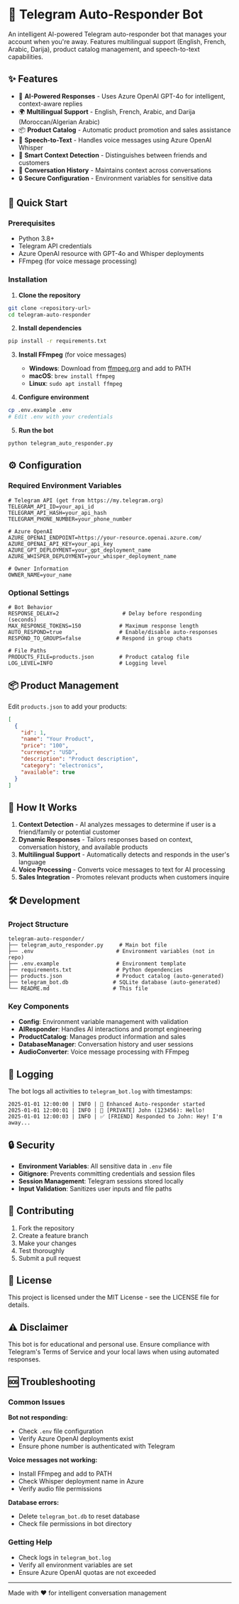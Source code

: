 # 🤖 Telegram Auto-Responder Bot

An intelligent AI-powered Telegram auto-responder bot that manages your account when you're away. Features multilingual support (English, French, Arabic, Darija), product catalog management, and speech-to-text capabilities.

## ✨ Features

- 🤖 **AI-Powered Responses** - Uses Azure OpenAI GPT-4o for intelligent, context-aware replies
- 🌍 **Multilingual Support** - English, French, Arabic, and Darija (Moroccan/Algerian Arabic)
- 📦 **Product Catalog** - Automatic product promotion and sales assistance
- 🎤 **Speech-to-Text** - Handles voice messages using Azure OpenAI Whisper
- 👥 **Smart Context Detection** - Distinguishes between friends and customers
- 💾 **Conversation History** - Maintains context across conversations
- 🔒 **Secure Configuration** - Environment variables for sensitive data

## 🚀 Quick Start

### Prerequisites

- Python 3.8+
- Telegram API credentials
- Azure OpenAI resource with GPT-4o and Whisper deployments
- FFmpeg (for voice message processing)

### Installation

1. **Clone the repository**
```bash
git clone <repository-url>
cd telegram-auto-responder
```

2. **Install dependencies**
```bash
pip install -r requirements.txt
```

3. **Install FFmpeg** (for voice messages)
   - **Windows**: Download from [ffmpeg.org](https://ffmpeg.org/download.html) and add to PATH
   - **macOS**: `brew install ffmpeg`
   - **Linux**: `sudo apt install ffmpeg`

4. **Configure environment**
```bash
cp .env.example .env
# Edit .env with your credentials
```

5. **Run the bot**
```bash
python telegram_auto_responder.py
```

## ⚙️ Configuration

### Required Environment Variables

```env
# Telegram API (get from https://my.telegram.org)
TELEGRAM_API_ID=your_api_id
TELEGRAM_API_HASH=your_api_hash
TELEGRAM_PHONE_NUMBER=your_phone_number

# Azure OpenAI
AZURE_OPENAI_ENDPOINT=https://your-resource.openai.azure.com/
AZURE_OPENAI_API_KEY=your_api_key
AZURE_GPT_DEPLOYMENT=your_gpt_deployment_name
AZURE_WHISPER_DEPLOYMENT=your_whisper_deployment_name

# Owner Information
OWNER_NAME=your_name
```

### Optional Settings

```env
# Bot Behavior
RESPONSE_DELAY=2                    # Delay before responding (seconds)
MAX_RESPONSE_TOKENS=150            # Maximum response length
AUTO_RESPOND=true                  # Enable/disable auto-responses
RESPOND_TO_GROUPS=false           # Respond in group chats

# File Paths
PRODUCTS_FILE=products.json        # Product catalog file
LOG_LEVEL=INFO                     # Logging level
```

## 📦 Product Management

Edit `products.json` to add your products:

```json
[
  {
    "id": 1,
    "name": "Your Product",
    "price": "100",
    "currency": "USD",
    "description": "Product description",
    "category": "electronics",
    "available": true
  }
]
```

## 🎯 How It Works

1. **Context Detection** - AI analyzes messages to determine if user is a friend/family or potential customer
2. **Dynamic Responses** - Tailors responses based on context, conversation history, and available products
3. **Multilingual Support** - Automatically detects and responds in the user's language
4. **Voice Processing** - Converts voice messages to text for AI processing
5. **Sales Integration** - Promotes relevant products when customers inquire

## 🛠️ Development

### Project Structure

```
telegram-auto-responder/
├── telegram_auto_responder.py     # Main bot file
├── .env                          # Environment variables (not in repo)
├── .env.example                  # Environment template
├── requirements.txt              # Python dependencies
├── products.json                 # Product catalog (auto-generated)
├── telegram_bot.db              # SQLite database (auto-generated)
└── README.md                    # This file
```

### Key Components

- **Config**: Environment variable management with validation
- **AIResponder**: Handles AI interactions and prompt engineering
- **ProductCatalog**: Manages product information and sales
- **DatabaseManager**: Conversation history and user sessions
- **AudioConverter**: Voice message processing with FFmpeg

## 📝 Logging

The bot logs all activities to `telegram_bot.log` with timestamps:

```
2025-01-01 12:00:00 | INFO | 🤖 Enhanced Auto-responder started
2025-01-01 12:00:01 | INFO | 📨 [PRIVATE] John (123456): Hello!
2025-01-01 12:00:03 | INFO | ✅ [FRIEND] Responded to John: Hey! I'm away...
```

## 🔒 Security

- **Environment Variables**: All sensitive data in `.env` file
- **Gitignore**: Prevents committing credentials and session files
- **Session Management**: Telegram sessions stored locally
- **Input Validation**: Sanitizes user inputs and file paths

## 🤝 Contributing

1. Fork the repository
2. Create a feature branch
3. Make your changes
4. Test thoroughly
5. Submit a pull request

## 📄 License

This project is licensed under the MIT License - see the LICENSE file for details.

## ⚠️ Disclaimer

This bot is for educational and personal use. Ensure compliance with Telegram's Terms of Service and your local laws when using automated responses.

## 🆘 Troubleshooting

### Common Issues

**Bot not responding:**
- Check `.env` file configuration
- Verify Azure OpenAI deployments exist
- Ensure phone number is authenticated with Telegram

**Voice messages not working:**
- Install FFmpeg and add to PATH
- Check Whisper deployment name in Azure
- Verify audio file permissions

**Database errors:**
- Delete `telegram_bot.db` to reset database
- Check file permissions in bot directory

### Getting Help

- Check logs in `telegram_bot.log`
- Verify all environment variables are set
- Ensure Azure OpenAI quotas are not exceeded

---

Made with ❤️ for intelligent conversation management